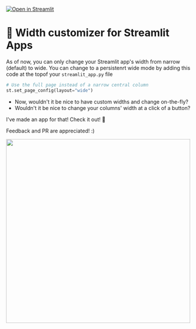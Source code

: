 [![Open in Streamlit](https://static.streamlit.io/badges/streamlit_badge_black_white.svg)](https://share.streamlit.io/charlywargnier/width-customizer-for-streamlit-apps/main)

# 🎈 Width customizer for Streamlit Apps

As of now, you can only change your Streamlit app's width from narrow (default) to wide. You can change to a persistenrt wide mode by adding this code at the topof your ```streamlit_app.py``` file

```python
# Use the full page instead of a narrow central column
st.set_page_config(layout="wide")
```

-   Now, wouldn't it be nice to have custom widths and change on-the-fly?
-   Wouldn't it be nice to change your columns' width at a click of a button?

I've made an app for that! Check it out! 🎈

Feedback and PR are appreciated! :) 

<img src="https://user-images.githubusercontent.com/27242399/147889045-f77ee628-4702-4c42-81d6-101c197eeaf4.png" width="500"/>


